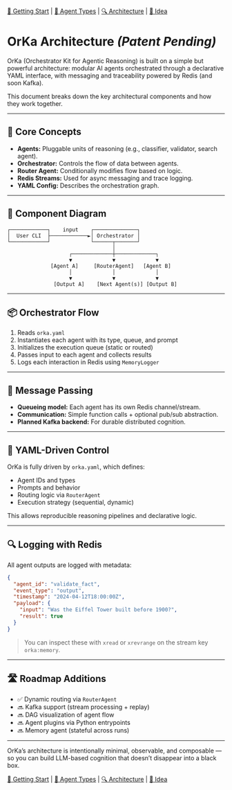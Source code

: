 [📘 Getting Start](./getting-started.md) | [🤖 Agent Types](./agents.md) | [🔍 Architecture](./architecture.md) | [🧠 Idea](./index.md)

# OrKa Architecture ***(Patent Pending)***

OrKa (Orchestrator Kit for Agentic Reasoning) is built on a simple but powerful architecture: modular AI agents orchestrated through a declarative YAML interface, with messaging and traceability powered by Redis (and soon Kafka).

This document breaks down the key architectural components and how they work together.

---

## 🧠 Core Concepts

- **Agents:** Pluggable units of reasoning (e.g., classifier, validator, search agent).
- **Orchestrator:** Controls the flow of data between agents.
- **Router Agent:** Conditionally modifies flow based on logic.
- **Redis Streams:** Used for async messaging and trace logging.
- **YAML Config:** Describes the orchestration graph.

---

## 📐 Component Diagram

```
┌────────────┐    input    ┌──────────────┐
│  User CLI  ├────────────►│ Orchestrator │
└────────────┘             └──────┬───────┘
                                  │
                    ┌─────────────┼─────────────┐
                    ▼             ▼             ▼
              [Agent A]     [RouterAgent]   [Agent B]
                    │             │             │
                    ▼             ▼             ▼
               [Output A]    [Next Agent(s)] [Output B]
```

---

## 📦 Orchestrator Flow

1. Reads `orka.yaml`
2. Instantiates each agent with its type, queue, and prompt
3. Initializes the execution queue (static or routed)
4. Passes input to each agent and collects results
5. Logs each interaction in Redis using `MemoryLogger`

---

## 🔁 Message Passing

- **Queueing model:** Each agent has its own Redis channel/stream.
- **Communication:** Simple function calls + optional pub/sub abstraction.
- **Planned Kafka backend:** For durable distributed cognition.

---

## 📄 YAML-Driven Control

OrKa is fully driven by `orka.yaml`, which defines:
- Agent IDs and types
- Prompts and behavior
- Routing logic via `RouterAgent`
- Execution strategy (sequential, dynamic)

This allows reproducible reasoning pipelines and declarative logic.

---

## 🔍 Logging with Redis

All agent outputs are logged with metadata:

```json
{
  "agent_id": "validate_fact",
  "event_type": "output",
  "timestamp": "2024-04-12T18:00:00Z",
  "payload": {
    "input": "Was the Eiffel Tower built before 1900?",
    "result": true
  }
}
```

> You can inspect these with `xread` or `xrevrange` on the stream key `orka:memory`.

---

## 🛣 Roadmap Additions

- ✅ Dynamic routing via `RouterAgent`
- 🔜 Kafka support (stream processing + replay)
- 🔜 DAG visualization of agent flow
- 🔜 Agent plugins via Python entrypoints
- 🔜 Memory agent (stateful across runs)

---

OrKa’s architecture is intentionally minimal, observable, and composable — so you can build LLM-based cognition that doesn’t disappear into a black box.

[📘 Getting Start](./getting-started.md) | [🤖 Agent Types](./agents.md) | [🔍 Architecture](./architecture.md) | [🧠 Idea](./index.md)
